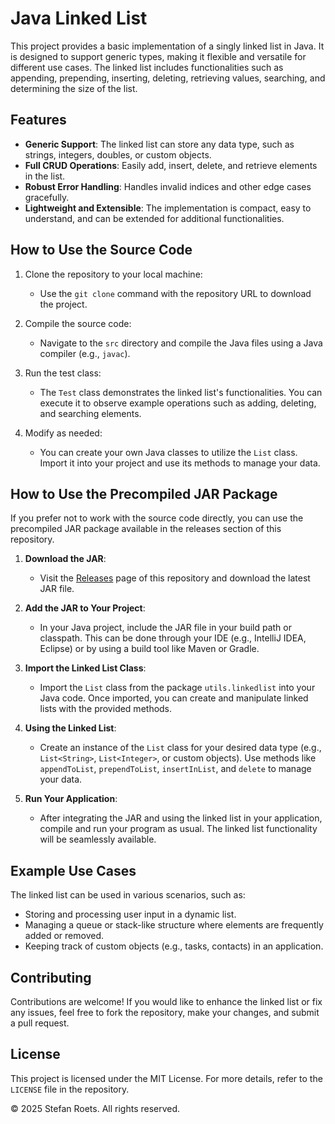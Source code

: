 # Java Linked List

This project provides a basic implementation of a singly linked list in Java. It is designed to support generic types, making it flexible and versatile for different use cases. The linked list includes functionalities such as appending, prepending, inserting, deleting, retrieving values, searching, and determining the size of the list.

## Features

- **Generic Support**: The linked list can store any data type, such as strings, integers, doubles, or custom objects.
- **Full CRUD Operations**: Easily add, insert, delete, and retrieve elements in the list.
- **Robust Error Handling**: Handles invalid indices and other edge cases gracefully.
- **Lightweight and Extensible**: The implementation is compact, easy to understand, and can be extended for additional functionalities.

## How to Use the Source Code

1. Clone the repository to your local machine:
   - Use the `git clone` command with the repository URL to download the project.

2. Compile the source code:
   - Navigate to the `src` directory and compile the Java files using a Java compiler (e.g., `javac`).

3. Run the test class:
   - The `Test` class demonstrates the linked list's functionalities. You can execute it to observe example operations such as adding, deleting, and searching elements.

4. Modify as needed:
   - You can create your own Java classes to utilize the `List` class. Import it into your project and use its methods to manage your data.

## How to Use the Precompiled JAR Package

If you prefer not to work with the source code directly, you can use the precompiled JAR package available in the releases section of this repository.

1. **Download the JAR**:
   - Visit the [Releases](https://github.com/StefanRoets06/Java-Linked-List/releases) page of this repository and download the latest JAR file.

2. **Add the JAR to Your Project**:
   - In your Java project, include the JAR file in your build path or classpath. This can be done through your IDE (e.g., IntelliJ IDEA, Eclipse) or by using a build tool like Maven or Gradle.

3. **Import the Linked List Class**:
   - Import the `List` class from the package `utils.linkedlist` into your Java code. Once imported, you can create and manipulate linked lists with the provided methods.

4. **Using the Linked List**:
   - Create an instance of the `List` class for your desired data type (e.g., `List<String>`, `List<Integer>`, or custom objects). Use methods like `appendToList`, `prependToList`, `insertInList`, and `delete` to manage your data.

5. **Run Your Application**:
   - After integrating the JAR and using the linked list in your application, compile and run your program as usual. The linked list functionality will be seamlessly available.

## Example Use Cases

The linked list can be used in various scenarios, such as:

- Storing and processing user input in a dynamic list.
- Managing a queue or stack-like structure where elements are frequently added or removed.
- Keeping track of custom objects (e.g., tasks, contacts) in an application.

## Contributing

Contributions are welcome! If you would like to enhance the linked list or fix any issues, feel free to fork the repository, make your changes, and submit a pull request.

## License

This project is licensed under the MIT License. For more details, refer to the `LICENSE` file in the repository.

© 2025 Stefan Roets. All rights reserved.
